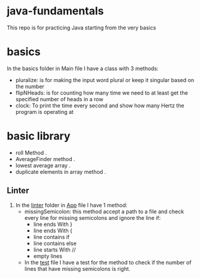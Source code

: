 # java-fundamentals

This repo is for practicing Java starting from the very basics

# basics
In the basics folder in Main file I have a class with 3 methods:
* pluralize: is for making the input word plural or keep it singular based on the number
* flipNHeads: is for counting how many time we need to at least get the specified number of heads in a row
* clock: To print the time every second and show how many Hertz the program is operating at

# basic library
- roll Method .
- AverageFinder method .
- lowest average array .
- duplicate elements in array method .

## Linter
1. In the [linter](linter/app/src/main/java/linter) folder in [App](linter/app/src/main/java/linter/App.java) file I have 1 method:
    - missingSemicolon: this method accept a path to a file and check every line for missing semicolons and ignore the line if:
        - line ends With }
        - line ends With {
        - line contains if
        - line contains else
        - line starts With //
        - empty lines
    - In the [test](linter/app/src/test/java/linter/AppTest.java) file I have a test for the method to check if the number of lines that have missing semicolons is right.
